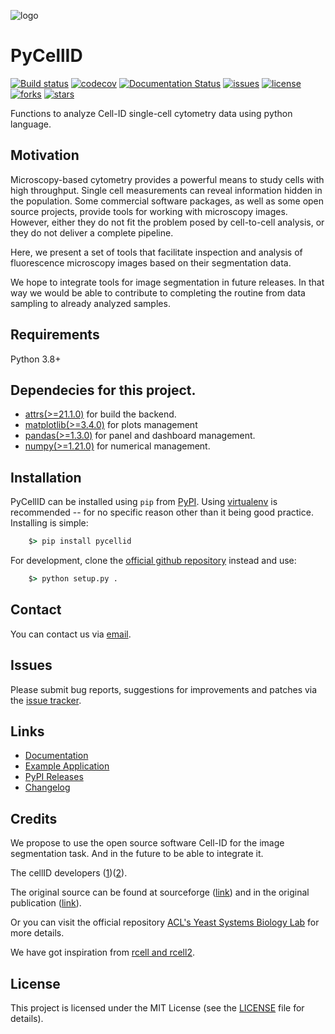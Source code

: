 ![logo](https://raw.githubusercontent.com/pyCellID/pyCellID/clementejose/docs/logo/PycellID_logo.jpg)

# PyCellID

[![Build status](https://github.com/pyCellID/pyCellID/actions/workflows/CI.yml/badge.svg)](https://github.com/pyCellID/pyCellID/actions)
[![codecov](https://codecov.io/gh/pyCellID/pyCellID/branch/main/graph/badge.svg?token=SXFRA6KCLV)](https://codecov.io/gh/pyCellID/pyCellID)
[![Documentation Status](https://readthedocs.org/projects/pycellid/badge/?version=latest)](https://pycellid.readthedocs.io/en/latest/?badge=latest)
[![issues](https://img.shields.io/github/issues/pyCellID/pyCellID)](https://img.shields.io/github/issues/pyCellID/pyCellID)
[![license](https://img.shields.io/github/license/pyCellID/pyCellID)](https://github.com/pyCellID/pyCellID/blob/main/LICENSE)
[![forks](https://img.shields.io/github/forks/pyCellID/pyCellID)](https://github.com/pyCellID/pyCellID/)
[![stars](https://img.shields.io/github/stars/pyCellID/pyCellID)](https://github.com/pyCellID/pyCellID/)

Functions to analyze Cell-ID single-cell cytometry data using python language.

## Motivation

Microscopy-based cytometry provides a powerful means to study cells with high throughput. Single cell measurements can reveal information hidden in the population. Some commercial software packages, as well as some open source projects, provide tools for working with microscopy images. However, either they do not fit the problem posed by cell-to-cell analysis, or they do not deliver a complete pipeline. 

Here, we present a set of tools that facilitate inspection and analysis of fluorescence microscopy images based on their segmentation data. 

We hope to integrate tools for image segmentation in future releases. In that way we would be able to contribute to completing the routine from data sampling to already analyzed samples.

## Requirements

Python 3.8+

## Dependecies for this project.

- [attrs(>=21.1.0)](https://www.attrs.org/en/stable/) for build the backend.
- [matplotlib(>=3.4.0)](https://matplotlib.org/) for plots management
- [pandas(>=1.3.0)](https://pandas.pydata.org/) for panel and dashboard management.
- [numpy(>=1.21.0)](https://numpy.org/) for numerical management.

## Installation


PyCellID can be installed using ``pip`` from [PyPI](http://pypi.python.org/pypi/pycellid). Using [virtualenv](http://www.virtualenv.org/en/latest/) is recommended -- for no specific reason other than it being good practice. Installing is simple:

```cmd
    $> pip install pycellid
```
   

For development, clone the [official github repository](https://github.com/https://github.com/pyCellID/pyCellID>) instead and use:

```cmd
    $> python setup.py .
```

## Contact

You can contact us via [email](clemente.jac@gmail.com).

## Issues

Please submit bug reports, suggestions for improvements and patches via
the [issue tracker](https://github.com/pyCellID/pyCellID/issues).

## Links

- [Documentation](https://pycellid.readthedocs.io)
- [Example Application](https://github.com/pyCellID/pyCellID/blob/main/docs/source/notes/examples.ipynb)
- [PyPI Releases](https://pypi.org/project/PyCellID/)
- [Changelog](https://github.com/pyCellID/pyCellID/blob/main/CHANGELOG.rst)


## Credits

We propose to use the open source software Cell-ID for the image segmentation task. And in the future to be able to integrate it.

The cellID developers ([1](https://www.nature.com/articles/nmeth1008))([2](http://dx.doi.org/10.1002/0471142727.mb1418s100)).

The original source can be found at sourceforge ([link](https://sourceforge.net/projects/cell-id/)) and in the original publication ([link](https://www.nature.com/articles/nmeth1008#supplementary-information)).

Or you can visit the official repository [ACL's Yeast Systems Biology Lab](https://github.com/darksideoftheshmoo/cellID-linux) 
for more details.

We have got inspiration from [rcell and rcell2](https://github.com/darksideoftheshmoo/rcell2).


## License

This project is licensed under the MIT License (see the
[LICENSE](https://github.com/pyCellID/pyCellID/blob/main/LICENSE) file for details).
